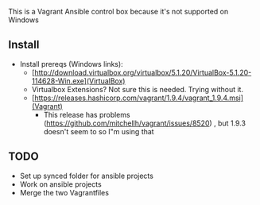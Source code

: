 This is a Vagrant Ansible control box because it's not supported on Windows

## Install

- Install prereqs (Windows links):
  - [http://download.virtualbox.org/virtualbox/5.1.20/VirtualBox-5.1.20-114628-Win.exe](VirtualBox)
  - Virtualbox Extensions? Not sure this is needed. Trying without it.
  - [https://releases.hashicorp.com/vagrant/1.9.4/vagrant_1.9.4.msi](Vagrant)
    - This release has problems (https://github.com/mitchellh/vagrant/issues/8520) , but 1.9.3 doesn't seem to so I"m using that

## TODO
- Set up synced folder for ansible projects
- Work on ansible projects
- Merge the two Vagrantfiles